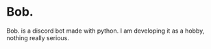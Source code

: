 # Bob.
Bob. is a discord bot made with python. I am developing it as a hobby, nothing really serious.
